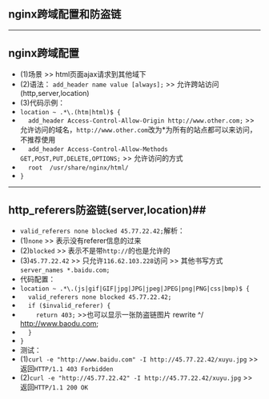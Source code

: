 ﻿## nginx跨域配置和防盗链 ##
----------
## nginx跨域配置 ##
 - (1)场景 >> html页面ajax请求到其他域下
 - (2)语法： `add_header name value [always];` >> 允许跨站访问(http,server,location)
 - (3)代码示例：
 - `location ~ .*\.(htm|html)$ {`
 -	&nbsp;&nbsp;&nbsp;&nbsp;`add_header Access-Control-Allow-Origin http://www.other.com;` >>    允许访问的域名，`http://www.other.com`改为*为所有的站点都可以来访问，不推荐使用
 -	&nbsp;&nbsp;&nbsp;&nbsp;`add_header Access-Control-Allow-Methods GET,POST,PUT,DELETE,OPTIONS;` >> 允许访问的方式
 -	&nbsp;&nbsp;&nbsp;&nbsp;`root  /usr/share/nginx/html/`
 -  `}`

 ----------
## http_referers防盗链(server,location)##
 - `valid_referers none blocked 45.77.22.42;`解析：
 - (1)`none` >> 表示没有referer信息的过来
 - (2)`blocked` >> 表示不是带`http://`的也是允许的
 - (3)`45.77.22.42` >> 只允许`116.62.103.228`访问 >> 其他书写方式`server_names *.baidu.com;`
 - 代码配置：
 - `location ~ .*\.(js|gif|GIF|jpg|JPG|jpeg|JPEG|png|PNG|css|bmp)$ {`
 - &nbsp;&nbsp;&nbsp;&nbsp;`valid_referers none blocked 45.77.22.42;` 
 - &nbsp;&nbsp;&nbsp;&nbsp;`if ($invalid_referer) {`
 - &nbsp;&nbsp;&nbsp;&nbsp;&nbsp;&nbsp;&nbsp;&nbsp;`return 403;` >>也可以显示一张防盗链图片 rewrite ^/ http://www.baodu.com;
 - &nbsp;&nbsp;&nbsp;&nbsp;`}`
 - `}`
 - 测试：
 - (1)`curl -e "http://www.baidu.com" -I http://45.77.22.42/xuyu.jpg` >> 返回`HTTP/1.1 403 Forbidden`
 - (2)`curl -e "http://45.77.22.42" -I http://45.77.22.42/xuyu.jpg` >> 返回`HTTP/1.1 200 OK`


